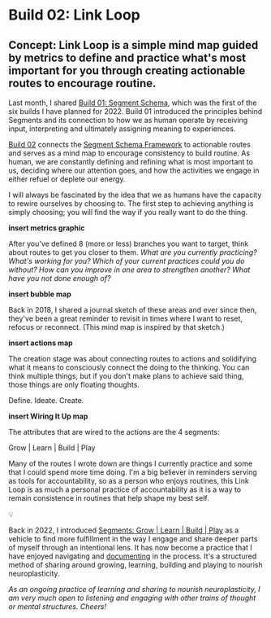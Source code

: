 # Build 02: Link Loop

## Concept: Link Loop is a simple mind map guided by metrics to define and practice what's most important for you through creating actionable routes to encourage routine.

Last month, I shared [Build 01: Segment Schema](https://medium.com/@daisydocuments/build-segment-schema-5211efcef42f), which was the first of the six builds I have planned for 2022. Build 01 introduced the principles behind Segments and its connection to how we as human operate by receiving input, interpreting and ultimately assigning meaning to experiences.

[Build 02](https://medium.com/@daisydocuments/build-link-loop-999313d979c1) connects the [Segment Schema Framework](https://medium.com/@daisydocuments/build-segment-schema-5211efcef42f) to actionable routes and serves as a mind map to encourage consistency to build routine. As human, we are constantly defining and refining what is most important to us, deciding where our attention goes, and how the activities we engage in either refuel or deplete our energy. 

I will always be fascinated by the idea that we as humans have the capacity to rewire ourselves by choosing to. The first step to achieving anything is simply choosing; you will find the way if you really want to do the thing.

**insert metrics graphic**

After you've defined 8 (more or less) branches you want to target, think about routes to get you closer to them. _What are you currently practicing? What's working for you? Which of your current practices could you do without? How can you improve in one area to strengthen another? What have you not done enough of?_

**insert bubble map**

Back in 2018, I shared a journal sketch of these areas and ever since then, they've been a great reminder to revisit in times where I want to reset, refocus or reconnect. (This mind map is inspired by that sketch.) 

**insert actions map**

The creation stage was about connecting routes to actions and solidifying what it means to consciously connect the doing to the thinking. You can think multiple things, but if you don't make plans to achieve said thing, those things are only floating thoughts.

Define. Ideate. Create.

**insert Wiring It Up map**

The attributes that are wired to the actions are the 4 segments: 

Grow | Learn | Build | Play

Many of the routes I wrote down are things I currently practice and some that I could spend more time doing. I'm a big believer in reminders serving as tools for accountability, so as a person who enjoys routines, this Link Loop is as much a personal practice of accountability as it is a way to remain consistence in routines that help shape my best self.

💡 

Back in 2022, I introduced [Segments: Grow | Learn | Build | Play](https://medium.com/@daisydocuments/segments-grow-learn-build-play-7d62ecbdb4fd) as a vehicle to find more fulfillment in the way I engage and share deeper parts of myself through an intentional lens. It has now become a practice that I have enjoyed navigating and [documenting](https://medium.com/@daisydocuments/segments-documentation-f450e1471465) in the process. It's a structured method of sharing around growing, learning, building and playing to nourish neuroplasticity. 

_As an ongoing practice of learning and sharing to nourish neuroplasticity, I am very much open to listening and engaging with other trains of thought or mental structures. Cheers!_